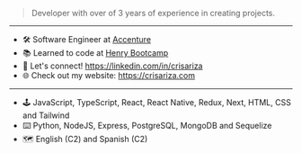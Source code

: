> Developer with over of 3 years of experience in creating projects.
-----------
- 🛠️ Software Engineer at <a href="https://www.accenture.com/">Accenture</a>
- 📚 Learned to code at <a href="https://www.soyhenry.com/">Henry Bootcamp</a>
- 👔 Let's connect! https://linkedin.com/in/crisariza
- 🌐 Check out my website: https://crisariza.com

-----------
- 🕹️ JavaScript, TypeScript, React, React Native, Redux, Next, HTML, CSS and Tailwind
- ⌨️ Python, NodeJS, Express, PostgreSQL, MongoDB and Sequelize
- 🗺️ English (C2) and Spanish (C2)
